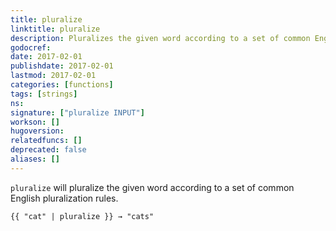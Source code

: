 ```yaml
---
title: pluralize
linktitle: pluralize
description: Pluralizes the given word according to a set of common English pluralization rules
godocref:
date: 2017-02-01
publishdate: 2017-02-01
lastmod: 2017-02-01
categories: [functions]
tags: [strings]
ns:
signature: ["pluralize INPUT"]
workson: []
hugoversion:
relatedfuncs: []
deprecated: false
aliases: []
---
```


`pluralize` will pluralize the given word according to a set of common English pluralization rules.

```
{{ "cat" | pluralize }} → "cats"
```

